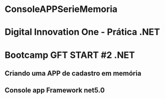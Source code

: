 # ConsoleAPPSerieMemoria
# Digital Innovation One - Prática .NET
# Bootcamp GFT START #2 .NET

## Criando uma APP de cadastro em memória

## Console app Framework net5.0


